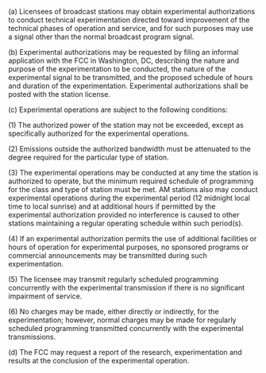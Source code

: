 (a) Licensees of broadcast stations may obtain experimental authorizations to conduct technical experimentation directed toward improvement of the technical phases of operation and service, and for such purposes may use a signal other than the normal broadcast program signal.

(b) Experimental authorizations may be requested by filing an informal application with the FCC in Washington, DC, describing the nature and purpose of the experimentation to be conducted, the nature of the experimental signal to be transmitted, and the proposed schedule of hours and duration of the experimentation. Experimental authorizations shall be posted with the station license.

(c) Experimental operations are subject to the following conditions:

(1) The authorized power of the station may not be exceeded, except as specifically authorized for the experimental operations.
                      

(2) Emissions outside the authorized bandwidth must be attenuated to the degree required for the particular type of station.

(3) The experimental operations may be conducted at any time the station is authorized to operate, but the minimum required schedule of programming for the class and type of station must be met. AM stations also may conduct experimental operations during the experimental period (12 midnight local time to local sunrise) and at additional hours if permitted by the experimental authorization provided no interference is caused to other stations maintaining a regular operating schedule within such period(s).

(4) If an experimental authorization permits the use of additional facilities or hours of operation for experimental purposes, no sponsored programs or commercial announcements may be transmitted during such experimentation.

(5) The licensee may transmit regularly scheduled programming concurrently with the experimental transmission if there is no significant impairment of service.

(6) No charges may be made, either directly or indirectly, for the experimentation; however, normal charges may be made for regularly scheduled programming transmitted concurrently with the experimental transmissions.

(d) The FCC may request a report of the research, experimentation and results at the conclusion of the experimental operation.


